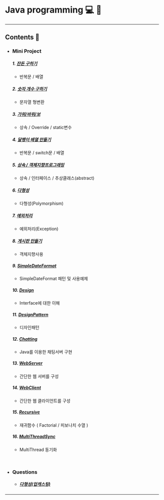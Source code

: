 # Java programming :computer: :memo:
---
## Contents :open_file_folder:


- ### Mini Project
  ##### 1. [잔돈 구하기](https://github.com/mdy0501/Study/tree/master/Java/Mini%20Project/Exchange)
  - 반복문 / 배열

  ##### 2. [숫자 개수 구하기](https://github.com/mdy0501/Study/tree/master/Java/Mini%20Project/CountOfNum)
  - 문자열 형변환

  ##### 3. [가위/바위/보](https://github.com/mdy0501/Study/tree/master/Java/Mini%20Project/RockScissorPaper)
  - 상속 / Override / static변수

  ##### 4. [달팽이 배열 만들기](https://github.com/mdy0501/Study/tree/master/Java/Mini%20Project/MakeSnail)
  - 반복문 / switch문 / 배열

  ##### 5. [상속 / 객체지향프로그래밍](https://github.com/mdy0501/Study/tree/master/Java/Mini%20Project/Extends)
  - 상속 / 인터페이스 / 추상클래스(abstract)

  ##### 6. [다형성](https://github.com/mdy0501/Study/tree/master/Java/Mini%20Project/Polymorphism)
  - 다형성(Polymorphism)

  ##### 7. [예외처리](https://github.com/mdy0501/Study/tree/master/Java/Mini%20Project/Exception)
  - 예외처리(Exception)

  ##### 8. [게시판 만들기](https://github.com/mdy0501/Study/tree/master/Java/Mini%20Project/MyBbs)
  - 객체지향사용

  ##### 9. [SimpleDateFormat](https://github.com/mdy0501/Study/tree/master/Java/Mini%20Project/DateFormat)
  - SimpleDateFormat 패턴 및 사용예제

  ##### 10. [Design](https://github.com/mdy0501/Study/tree/master/Java/Mini%20Project/Design)
  - Interface에 대한 이해

  ##### 11. [DesignPattern](https://github.com/mdy0501/Study/tree/master/Java/Mini%20Project/DesignPattern)
  - 디자인패턴

  ##### 12. [Chatting](https://github.com/mdy0501/Study/tree/master/Java/Mini%20Project/Chatting)
  - Java를 이용한 채팅서버 구현

  ##### 13. [WebServer](https://github.com/mdy0501/Study/tree/master/Java/Mini%20Project/WebServer)
  - 간단한 웹 서버를 구성

  ##### 14. [WebClient](https://github.com/mdy0501/Study/tree/master/Java/Mini%20Project/WebClient)
  - 간단한 웹 클라이언트를 구성

  ##### 15. [Recursive](https://github.com/mdy0501/Study/tree/master/Java/Mini%20Project/Recursive)
  - 재귀함수 ( Factorial / 피보나치 수열 )

  ##### 16. [MultiThreadSync](https://github.com/mdy0501/Study/tree/master/Java/Mini%20Project/MultiThreadSync)
  - MultiThread 동기화

<br>

- ### Questions
  - ##### [다형성(업캐스팅)](https://github.com/mdy0501/Study/tree/master/Java/Questions/Polymorphism_Upcasting)
*****
